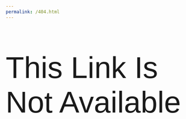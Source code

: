 ```yaml
---
permalink: /404.html
---
```

<!DOCTYPE html>
<html lang="en">
  <head>
    <meta charset="UTF-8" />
    <meta name="viewport" content="width=device-width, initial-scale=1.0" />
    <link
      href="https://fonts.googleapis.com/css2?family=Lilita+One&display=swap"
      rel="stylesheet"
    />
    <script type="text/javascript" src="../../externalcss.js"></script>
    <meta charset="utf-8" />
    <meta name="viewport" content="width=device-width, initial-scale=1" />
    <title>404 error page</title>
    <style>
      main > div > p {
        font-family: "Lilita One", sans-serif;
        font-weight: 400;
        font-style: normal;
      }
      @media (width>=700px) {
        main > div > p {
          font-family: "Lilita One", sans-serif;
          font-weight: 400;
          font-style: normal;
          font-size: 80px;
        }
      }
      @media (500px<=width<=700px) {
        main > div > p {
          font-family: "Lilita One", sans-serif;
          font-weight: 400;
          font-style: normal;
          font-size: 40px;
        }
      }
      @media (width<=500px) {
        main > div > p {
          font-family: "Lilita One", sans-serif;
          font-weight: 400;
          font-style: normal;
          font-size: 30px;
        }
      }
    </style>
  </head>
  <body>
    <main>
      <div class="container">
        <p>This Link Is Not Available</p>
      </div>
    </main>
    <script type="text/javascript" src="../../hdr_ftr.js"></script>
  </body>
</html>




